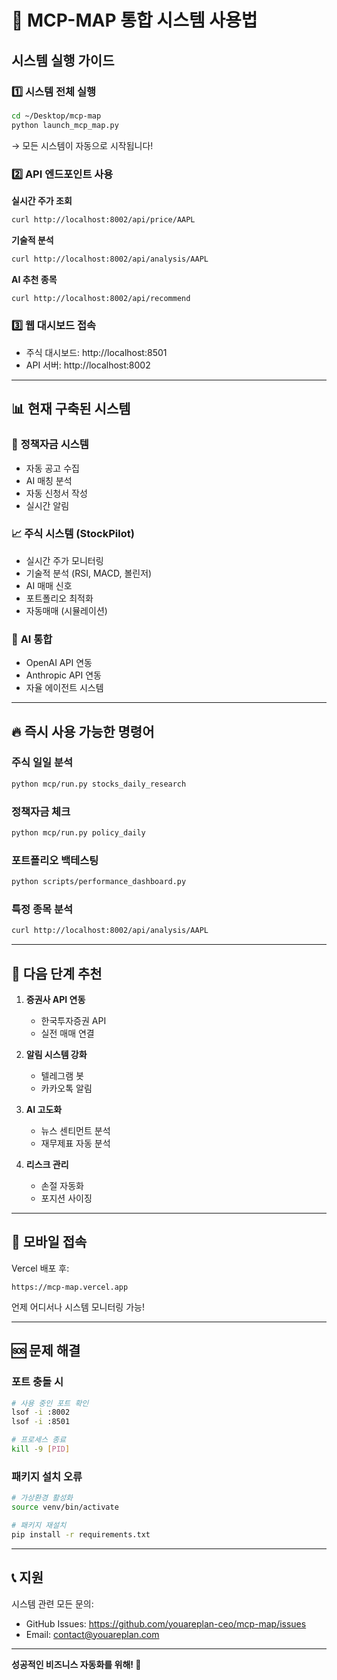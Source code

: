 # 🚀 MCP-MAP 통합 시스템 사용법

## 시스템 실행 가이드

### 1️⃣ **시스템 전체 실행**
```bash
cd ~/Desktop/mcp-map
python launch_mcp_map.py
```
→ 모든 시스템이 자동으로 시작됩니다!

### 2️⃣ **API 엔드포인트 사용**

**실시간 주가 조회**
```bash
curl http://localhost:8002/api/price/AAPL
```

**기술적 분석**
```bash
curl http://localhost:8002/api/analysis/AAPL
```

**AI 추천 종목**
```bash
curl http://localhost:8002/api/recommend
```

### 3️⃣ **웹 대시보드 접속**
- 주식 대시보드: http://localhost:8501
- API 서버: http://localhost:8002

---

## 📊 현재 구축된 시스템

### 💼 **정책자금 시스템**
- 자동 공고 수집
- AI 매칭 분석
- 자동 신청서 작성
- 실시간 알림

### 📈 **주식 시스템 (StockPilot)**
- 실시간 주가 모니터링
- 기술적 분석 (RSI, MACD, 볼린저)
- AI 매매 신호
- 포트폴리오 최적화
- 자동매매 (시뮬레이션)

### 🤖 **AI 통합**
- OpenAI API 연동
- Anthropic API 연동
- 자율 에이전트 시스템

---

## 🔥 즉시 사용 가능한 명령어

### 주식 일일 분석
```bash
python mcp/run.py stocks_daily_research
```

### 정책자금 체크
```bash
python mcp/run.py policy_daily
```

### 포트폴리오 백테스팅
```bash
python scripts/performance_dashboard.py
```

### 특정 종목 분석
```bash
curl http://localhost:8002/api/analysis/AAPL
```

---

## 🎯 다음 단계 추천

1. **증권사 API 연동**
   - 한국투자증권 API
   - 실전 매매 연결

2. **알림 시스템 강화**
   - 텔레그램 봇
   - 카카오톡 알림

3. **AI 고도화**
   - 뉴스 센티먼트 분석
   - 재무제표 자동 분석

4. **리스크 관리**
   - 손절 자동화
   - 포지션 사이징

---

## 📱 모바일 접속

Vercel 배포 후:
```
https://mcp-map.vercel.app
```

언제 어디서나 시스템 모니터링 가능!

---

## 🆘 문제 해결

### 포트 충돌 시
```bash
# 사용 중인 포트 확인
lsof -i :8002
lsof -i :8501

# 프로세스 종료
kill -9 [PID]
```

### 패키지 설치 오류
```bash
# 가상환경 활성화
source venv/bin/activate

# 패키지 재설치
pip install -r requirements.txt
```

---

## 📞 지원

시스템 관련 모든 문의:
- GitHub Issues: https://github.com/youareplan-ceo/mcp-map/issues
- Email: contact@youareplan.com

---

**성공적인 비즈니스 자동화를 위해! 🚀**
